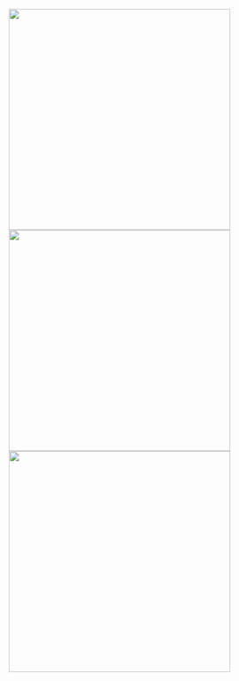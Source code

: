 <p align="center">
  <img src="https://github-readme-stats.vercel.app/api?username=necione&theme=tokyonight&show_icons=true&hide_border=true&count_private=true" width="400" />
  <br/>
  <img src="https://github-readme-streak-stats.herokuapp.com/?user=necione&theme=tokyonight&hide_border=true" width="400" />
  <br/>
  <img src="https://github-readme-stats.vercel.app/api/top-langs/?username=necione&theme=tokyonight&show_icons=true&hide_border=true&layout=compact" width="400" />
</p>
